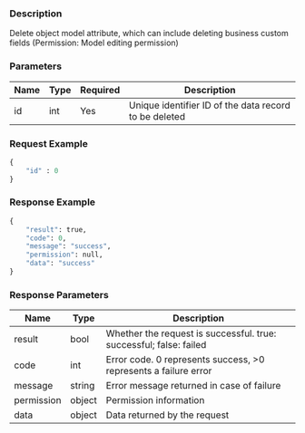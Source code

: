 ### Description

Delete object model attribute, which can include deleting business custom fields (Permission: Model editing permission)

### Parameters

| Name | Type | Required | Description                                           |
|------|------|----------|-------------------------------------------------------|
| id   | int  | Yes      | Unique identifier ID of the data record to be deleted |

### Request Example

```python
{
    "id" : 0
}
```

### Response Example

```python
{
    "result": true,
    "code": 0,
    "message": "success",
    "permission": null,
    "data": "success"
}
```

### Response Parameters

| Name       | Type   | Description                                                        |
|------------|--------|--------------------------------------------------------------------|
| result     | bool   | Whether the request is successful. true: successful; false: failed |
| code       | int    | Error code. 0 represents success, >0 represents a failure error    |
| message    | string | Error message returned in case of failure                          |
| permission | object | Permission information                                             |
| data       | object | Data returned by the request                                       |

